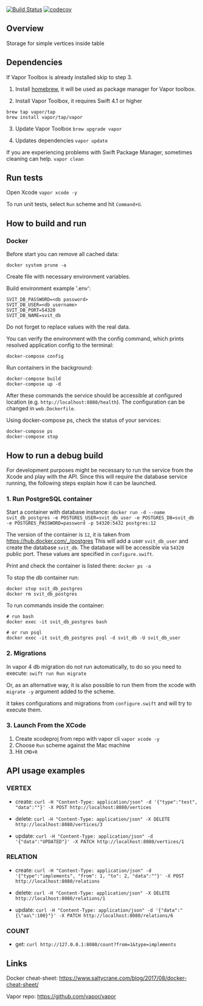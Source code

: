 [![Build Status](https://travis-ci.org/mkoshtenko/svit-service.svg?branch=master)](https://travis-ci.org/mkoshtenko/svit-service)
[![codecov](https://codecov.io/gh/mkoshtenko/svit-service/branch/master/graph/badge.svg)](https://codecov.io/gh/mkoshtenko/svit-service)

## Overview
Storage for simple vertices inside table 

## Dependencies
If Vapor Toolbox is already installed skip to step 3.

1. Install [homebrew](https://brew.sh), it will be used as package manager for Vapor toolbox. 

2. Install Vapor Toolbox, it requires Swift 4.1 or higher
  ```
 brew tap vapor/tap
 brew install vapor/tap/vapor
 ```

3. Update Vapor Toolbox
  `brew upgrade vapor`

4. Updates dependencies
  `vapor update`

If you are experiencing problems with Swift Package Manager, sometimes cleaning can help.
`vapor clean`

## Run tests

Open Xcode
`vapor xcode -y`

To run unit tests, select `Run` scheme and hit `Command+U`.

## How to build and run
### Docker
Before start you can remove all cached data:
```
docker system prune -a
```

Create file with necessary environment variables.

Build environment example '.env':
```
SVIT_DB_PASSWORD=<db password>
SVIT_DB_USER=<db username>
SVIT_DB_PORT=54320
SVIT_DB_NAME=svit_db
```

Do not forget to replace values with the real data.

You can verify the environment with the config command, which prints resolved application config to the terminal:
```
docker-compose config
```

Run containers in the background:
```
docker-compose build
docker-compose up -d
```
After these commands the service should be accessible at configured location (e.g. `http://localhost:8080/health`).
The configuration can be changed in `web.Dockerfile`.

Using docker-compose ps, check the status of your services:
```
docker-compose ps
docker-compose stop
```

## How to run a debug build

For development purposes might be necessary to run the service from the Xcode and play with the API.
Since this will require the database service running, the following steps explain how it can be launched.

### 1. Run PostgreSQL container
Start a container with database instance:
`docker run -d --name svit_db_postgres -e POSTGRES_USER=svit_db_user -e POSTGRES_DB=svit_db -e POSTGRES_PASSWORD=password -p 54320:5432 postgres:12`

The version of the container is `12`, it is taken from https://hub.docker.com/_/postgres
This will add a user `svit_db_user`  and create the database  `svit_db`.
The database will be accessible via  `54320` public port.
These values are specified in `configure.swift`.

Print and check the container is listed there:
`docker ps -a`

To stop the db container run:
```
docker stop svit_db_postgres
docker rm svit_db_postgres
```

To run commands inside the container:
```
# run bash
docker exec -it svit_db_postgres bash

# or run psql
docker exec -it svit_db_postgres psql -d svit_db -U svit_db_user
```

### 2. Migrations
In vapor 4 db migration do not run automatically, to do so you need to execute:
`swift run Run migrate`

Or, as an alternative way, it is also possible to run them from the xcode with `migrate -y` argument added to the scheme.

it takes configurations and migrations from `configure.swift` and will try to execute them. 

### 3. Launch  From the XCode
1. Create xcodeproj from repo with vapor cli `vapor xcode -y`
2. Choose `Run` scheme against the Mac machine
3. Hit `CMD+R`

## API usage examples
### VERTEX
- create:
`curl -H "Content-Type: application/json" -d '{"type":"test", "data":""}' -X POST http://localhost:8080/vertices`

- delete:
`curl -H "Content-Type: application/json" -X DELETE http://localhost:8080/vertices/3`

- update:
`curl -H "Content-Type: application/json" -d '{"data":"UPDATED"}' -X PATCH http://localhost:8080/vertices/1`

### RELATION
- create:
`curl -H "Content-Type: application/json" -d '{"type":"implements", "from": 1, "to": 2, "data":""}' -X POST http://localhost:8080/relations`

- delete:
`curl -H "Content-Type: application/json" -X DELETE http://localhost:8080/relations/1`

- update:
`curl -H "Content-Type: application/json" -d '{"data":"{\"aa\":100}"}' -X PATCH http://localhost:8080/relations/6`

### COUNT
- get:
`curl http://127.0.0.1:8080/count?from=1&type=implements`

## Links
Docker cheat-sheet:
https://www.saltycrane.com/blog/2017/08/docker-cheat-sheet/

Vapor repo:
https://github.com/vapor/vapor
